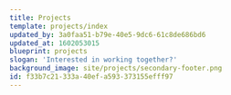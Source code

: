 ```yaml
---
title: Projects
template: projects/index
updated_by: 3a0faa51-b79e-40e5-9dc6-61c8de686bd6
updated_at: 1602053015
blueprint: projects
slogan: 'Interested in working together?'
background_image: site/projects/secondary-footer.png
id: f33b7c21-333a-40ef-a593-373155efff97
---
```

